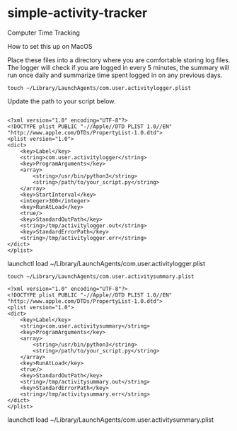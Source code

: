 # simple-activity-tracker

Computer Time Tracking

How to set this up on MacOS

Place these files into a directory where you are comfortable storing log files. The logger will check if you are logged in every 5 minutes, the summary will run once daily and summarize time spent logged in on any previous days.

`touch ~/Library/LaunchAgents/com.user.activitylogger.plist`

Update the path to your script below.

```

<?xml version="1.0" encoding="UTF-8"?>
<!DOCTYPE plist PUBLIC "-//Apple//DTD PLIST 1.0//EN" "http://www.apple.com/DTDs/PropertyList-1.0.dtd">
<plist version="1.0">
<dict>
    <key>Label</key>
    <string>com.user.activitylogger</string>
    <key>ProgramArguments</key>
    <array>
        <string>/usr/bin/python3</string>
        <string>/path/to/your_script.py</string>
    </array>
    <key>StartInterval</key>
    <integer>300</integer>
    <key>RunAtLoad</key>
    <true/>
    <key>StandardOutPath</key>
    <string>/tmp/activitylogger.out</string>
    <key>StandardErrorPath</key>
    <string>/tmp/activitylogger.err</string>
</dict>
</plist>
```

launchctl load ~/Library/LaunchAgents/com.user.activitylogger.plist

`touch ~/Library/LaunchAgents/com.user.activitysummary.plist`

```
<?xml version="1.0" encoding="UTF-8"?>
<!DOCTYPE plist PUBLIC "-//Apple//DTD PLIST 1.0//EN" "http://www.apple.com/DTDs/PropertyList-1.0.dtd">
<plist version="1.0">
<dict>
    <key>Label</key>
    <string>com.user.activitysummary</string>
    <key>ProgramArguments</key>
    <array>
        <string>/usr/bin/python3</string>
        <string>/path/to/your_script.py</string>
    </array>
    <key>RunAtLoad</key>
    <true/>
    <key>StandardOutPath</key>
    <string>/tmp/activitysummary.out</string>
    <key>StandardErrorPath</key>
    <string>/tmp/activitysummary.err</string>
</dict>
</plist>

```

launchctl load ~/Library/LaunchAgents/com.user.activitysummary.plist

